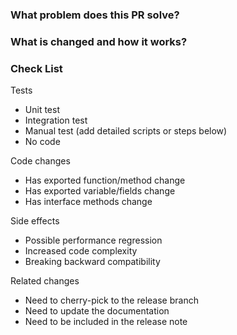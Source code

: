 <!--
Thank you for contributing to TiDB SQL Parser! Please read 
[this](https://github.com/DigitalChinaOpenSource/DCParser/blob/master/README.md) or 
[this](https://github.com/DigitalChinaOpenSource/DCParser/blob/main/docs/quickstart.md)
document **BEFORE** filing this PR.
-->

### What problem does this PR solve? <!--add issue link with summary if exists-->


### What is changed and how it works?


### Check List <!--REMOVE the items that are not applicable-->

Tests <!-- At least one of them must be included. -->

 - Unit test
 - Integration test
 - Manual test (add detailed scripts or steps below)
 - No code

Code changes

 - Has exported function/method change
 - Has exported variable/fields change
 - Has interface methods change

Side effects

 - Possible performance regression
 - Increased code complexity
 - Breaking backward compatibility

Related changes

 - Need to cherry-pick to the release branch
 - Need to update the documentation
 - Need to be included in the release note
